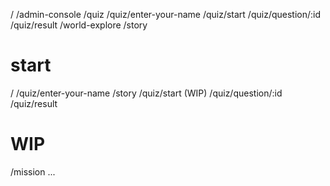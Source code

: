 /
/admin-console
/quiz
/quiz/enter-your-name
/quiz/start
/quiz/question/:id
/quiz/result
/world-explore
/story


# start
/
/quiz/enter-your-name
/story
/quiz/start (WIP)
/quiz/question/:id
/quiz/result
# WIP
/mission
...